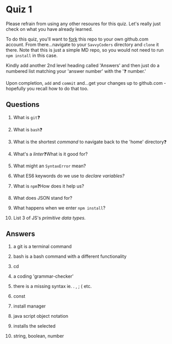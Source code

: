 # Quiz 1

Please refrain from using any other resoures for this quiz. Let's really just check on what you have already learned.

To do this quiz, you'll want to [fork](https://help.github.com/en/github/getting-started-with-github/fork-a-repo) this repo to your own github.com account. From there...navigate to your `SavvyCoders` directory and `clone` it there. Note that this is just a simple MD repo, so you would not need to run `npm install` in this case.

Kindly add another 2nd level heading called 'Answers' and then just do a numbered list matching your 'answer number' with the '❓ number.'

Upon completion, `add` and `commit` and...get your changes up to github.com - hopefully you recall how to do that too.

## Questions

1. What is `git`❓

2. What is `bash`❓

3. What is the shortest _command_ to navigate back to the 'home' directory❓

4. What's a *linter*❓What is it good for?

5. What might an `SyntaxError` mean?

6. What ES6 keywords do we use to _declare variables?_

7. What is `npm`❓How does it help us?

8. What does JSON stand for?

9. What happens when we enter `npm install`?

10. List 3 of JS's _primitive data types._

## Answers

1. a git is a terminal command

2. bash is a bash command with a different functionality

3. cd

4. a coding 'grammar-checker'

5. there is a missing syntax ie. . , ; ( etc.

6. const

7. install manager

8. java script object notation

9. installs the selected 

10. string, boolean, number